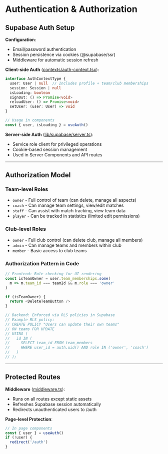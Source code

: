 # Authentication & Authorization

## Supabase Auth Setup

**Configuration**:
- Email/password authentication
- Session persistence via cookies (@supabase/ssr)
- Middleware for automatic session refresh

**Client-side Auth** ([contexts/auth-context.tsx](contexts/auth-context.tsx)):
```typescript
interface AuthContextType {
  user: User | null  // Includes profile + team/club memberships
  session: Session | null
  isLoading: boolean
  signOut: () => Promise<void>
  reloadUser: () => Promise<void>
  setUser: (user: User) => void
}

// Usage in components
const { user, isLoading } = useAuth()
```

**Server-side Auth** ([lib/supabase/server.ts](lib/supabase/server.ts)):
- Service role client for privileged operations
- Cookie-based session management
- Used in Server Components and API routes

---

## Authorization Model

### Team-level Roles
- `owner` - Full control of team (can delete, manage all aspects)
- `coach` - Can manage team settings, view/edit matches
- `staff` - Can assist with match tracking, view team data
- `player` - Can be tracked in statistics (limited edit permissions)

### Club-level Roles
- `owner` - Full club control (can delete club, manage all members)
- `admin` - Can manage teams and members within club
- `member` - Basic access to club teams

### Authorization Pattern in Code

```typescript
// Frontend: Role checking for UI rendering
const isTeamOwner = user.team_memberships.some(
  m => m.team_id === teamId && m.role === 'owner'
)

if (isTeamOwner) {
  return <DeleteTeamButton />
}

// Backend: Enforced via RLS policies in Supabase
// Example RLS policy:
// CREATE POLICY "Users can update their own teams"
// ON teams FOR UPDATE
// USING (
//   id IN (
//     SELECT team_id FROM team_members
//     WHERE user_id = auth.uid() AND role IN ('owner', 'coach')
//   )
// );
```

---

## Protected Routes

**Middleware** ([middleware.ts](middleware.ts)):
- Runs on all routes except static assets
- Refreshes Supabase session automatically
- Redirects unauthenticated users to /auth

**Page-level Protection**:
```typescript
// In page components
const { user } = useAuth()
if (!user) {
  redirect('/auth')
}
```
